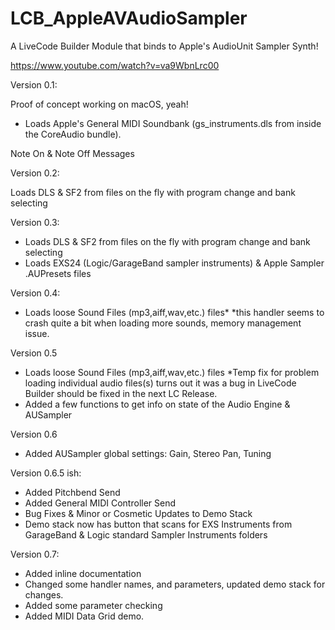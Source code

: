 # LCB_AppleAVAudioSampler
A LiveCode Builder Module that binds to Apple's AudioUnit Sampler Synth!

https://www.youtube.com/watch?v=va9WbnLrc00

Version 0.1:

Proof of concept working on macOS, yeah!

- Loads Apple's General MIDI Soundbank (gs_instruments.dls from inside the CoreAudio bundle).

Note On & Note Off Messages

Version 0.2:

Loads DLS & SF2 from files on the fly with program change and bank selecting

Version 0.3:
- Loads DLS & SF2 from files on the fly with program change and bank selecting
- Loads EXS24 (Logic/GarageBand sampler instruments) & Apple Sampler .AUPresets files

Version 0.4:

- Loads loose Sound Files (mp3,aiff,wav,etc.) files*
  *this handler seems to crash quite a bit when loading more sounds, memory management issue.

Version 0.5

- Loads loose Sound Files (mp3,aiff,wav,etc.) files
  *Temp fix for problem loading individual audio files(s) turns out it was a bug in LiveCode Builder
  should be fixed in the next LC Release.
- Added a few functions to get info on state of the Audio Engine & AUSampler

Version 0.6

- Added AUSampler global settings: Gain, Stereo Pan, Tuning

Version 0.6.5 ish:
- Added Pitchbend Send
- Added General MIDI Controller Send
- Bug Fixes & Minor or Cosmetic Updates to Demo Stack
- Demo stack now has button that scans for EXS Instruments from GarageBand & Logic standard Sampler Instruments folders

Version 0.7:

- Added inline documentation
- Changed some handler names, and parameters, updated demo stack for changes.
- Added some parameter checking
- Added MIDI Data Grid demo.
